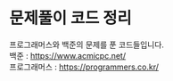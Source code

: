 문제풀이 코드 정리
===================
프로그래머스와 백준의 문제를 푼 코드들입니다.  
백준 : <https://www.acmicpc.net/>  
프로그래머스 : <https://programmers.co.kr/>
